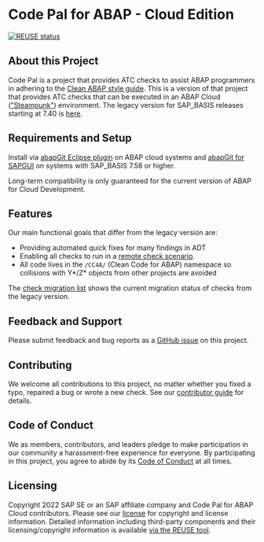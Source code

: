 # Code Pal for ABAP - Cloud Edition

[![REUSE status](https://api.reuse.software/badge/github.com/SAP/code-pal-for-abap-cloud)](https://api.reuse.software/info/github.com/SAP/code-pal-for-abap-cloud)

## About this Project

Code Pal is a project that provides ATC checks to assist ABAP programmers in adhering to the [Clean ABAP style guide](https://github.com/SAP/styleguides/blob/main/clean-abap/CleanABAP.md). This is a version of that project that provides ATC checks that can be executed in an ABAP Cloud (["Steampunk"](https://blogs.sap.com/2019/08/20/its-steampunk-now/)) environment. The legacy version for SAP_BASIS releases starting at 7.40 is [here](https://github.com/SAP/code-pal-for-abap).


## Requirements and Setup

Install via [abapGit Eclipse plugin](https://github.com/abapGit/ADT_Frontend) on ABAP cloud systems and [abapGit for SAPGUI](https://docs.abapgit.org/guide-online-install.html) on systems with SAP_BASIS 7.58 or higher.

Long-term compatibility is only guaranteed for the current version of ABAP for Cloud Development. 

## Features

Our main functional goals that differ from the legacy version are:

 - Providing automated quick fixes for many findings in ADT
 - Enabling all checks to run in a [remote check scenario](https://blogs.sap.com/2016/12/12/remote-code-analysis-in-atc-one-central-check-system-for-multiple-systems-on-various-releases/).
 - All code lives in the `/CC4A/` (Clean Code for ABAP) namespace so collisions with Y*/Z* objects from other projects are avoided

The [check migration list](check_migration_list.md) shows the current migration status of checks from the legacy version.

## Feedback and Support

Please submit feedback and bug reports as a [GitHub issue](https://github.com/SAP/code-pal-for-abap-cloud/issues) on this project.

## Contributing

We welcome all contributions to this project, no matter whether you fixed a typo, repaired a bug or wrote a new check. See our [contributor guide](CONTRIBUTING.md) for details.

## Code of Conduct

We as members, contributors, and leaders pledge to make participation in our community a harassment-free experience for everyone. By participating in this project, you agree to abide by its [Code of Conduct](CODE_OF_CONDUCT.md) at all times.

## Licensing

Copyright 2022 SAP SE or an SAP affiliate company and Code Pal for ABAP Cloud contributors. Please see our [license](LICENSES/Apache-2.0.txt) for copyright and license information. Detailed information including third-party components and their licensing/copyright information is available [via the REUSE tool](https://api.reuse.software/info/github.com/SAP/code-pal-for-abap-cloud).
